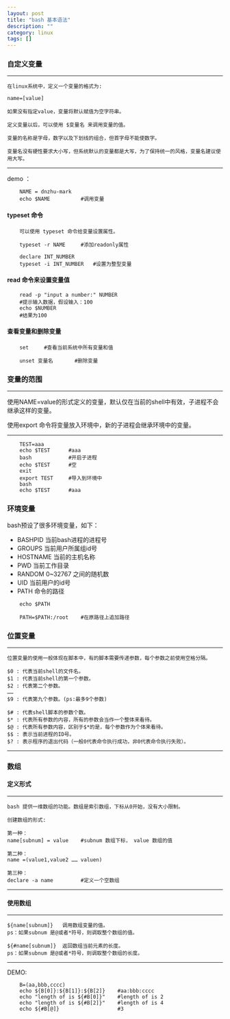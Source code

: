```yaml
---
layout: post
title: "bash 基本语法"
description: ""
category: linux
tags: []
---
```


### 自定义变量

---
    在linux系统中，定义一个变量的格式为: 

    name=[value]

    如果没有指定value，变量将默认赋值为空字符串。

    定义变量以后，可以使用 $变量名 来调用变量的值。

    变量的名称是字母，数字以及下划线的组合，但首字母不能使数字。

    变量名没有硬性要求大小写，但系统默认的变量都是大写，为了保持统一的风格，变量名建议使用大写。

---
demo ：

```
    NAME = dnzhu-mark
    echo $NAME          #调用变量
```

#### typeset 命令

```
    可以使用 typeset 命令给变量设置属性。

    typeset -r NAME     #添加readonly属性

    declare INT_NUMBER
    typeset -i INT_NUMBER   #设置为整型变量
```

#### read 命令来设置变量值

```
    read -p "input a number:" NUMBER
    #提示输入数据，假设输入：100
    echo $NUMBER        
    #结果为100
```

#### 查看变量和删除变量

```
    set     #查看当前系统中所有变量和值

    unset 变量名       #删除变量
```

### 变量的范围

---
   
   使用NAME=value的形式定义的变量，默认仅在当前的shell中有效，子进程不会继承这样的变量。

   使用export 命令将变量放入环境中，新的子进程会继承环境中的变量。

---    

```
    TEST=aaa   
    echo $TEST      #aaa
    bash            #开启子进程  
    echo $TEST      #空
    exit
    export TEST     #导入到环境中
    bash
    echo $TEST      #aaa
```

### 环境变量


bash预设了很多环境变量，如下：

* BASHPID   当前bash进程的进程号
* GROUPS    当前用户所属组id号
* HOSTNAME  当前的主机名称
* PWD       当前工作目录
* RANDOM    0~32767 之间的随机数
* UID       当前用户的id号
* PATH      命令的路径

```
    echo $PATH

    PATH=$PATH:/root    #在原路径上追加路径
```

### 位置变量

---

    位置变量的使用一般体现在脚本中，有的脚本需要传递参数，每个参数之前使用空格分隔。

    $0 : 代表当前shell的文件名。
    $1 : 代表当前shell的第一个参数。
    $2 : 代表第二个参数。
    ……
    $9 : 代表第九个参数。(ps:最多9个参数)

    $# : 代表shell脚本的参数个数。
    $* : 代表所有参数的内容，所有的参数会当作一个整体来看待。
    $@ : 代表所有参数内容，区别于$*的是，每个参数作为个体来看待。
    $$ : 表示当前进程的ID号。
    $? : 表示程序的退出代码（一般0代表命令执行成功，非0代表命令执行失败）。

---

### 数组

#### 定义形式
---

    bash 提供一维数组的功能。数组是索引数组，下标从0开始，没有大小限制。

    创建数组的形式:

    第一种：
    name[subnum] = value    #subnum 数组下标， value 数组的值

    第二种：
    name =(value1,value2 …… valuen) 

    第三种：
    declare -a name         #定义一个空数组

---

#### 使用数组

---

    ${name[subnum]}   调用数组变量的值。
    ps：如果subnum 是@或者*符号，则调取整个数组的值。

    ${#name[subnum]}  返回数组当前元素的长度。
    ps：如果subnum 是@或者*符号，则调取整个数组的长度。    

---

DEMO:

```
    B=(aa,bbb,cccc)
    echo ${B[0]}:${B[1]}:${B[2]}    #aa:bbb:cccc
    echo "length of is ${#B[0]}"    #length of is 2
    echo "length of is ${#B[2]}"    #length of is 4
    echo ${#B[@]}                   #3
```








